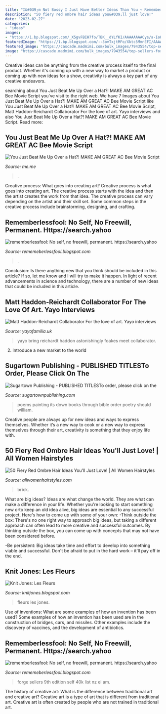 ```yaml
---
title: "I&#039;m Not Bossy I Just Have Better Ideas Than You ~ Rememberlessfool: No Self, No Freewill, Permanent. Https://search.yahoo"
description: "50 fiery red ombre hair ideas you&#039;ll just love!"
date: "2023-02-27"
categories:
- "ideas"
images:
- "https://1.bp.blogspot.com/_X5gvFBIH7fo/TBK__dYLfKI/AAAAAAAACys/a-Io8LAWKU8/s1600/IMG_2592.JPG"
featuredImage: "https://1.bp.blogspot.com/--3ovTxjtMFo/Xktc5MmnEFI/AAAAAAAAdAM/bhctsaKkzUwHuZrSOoLzLqVvad98CR-JACLcBGAsYHQ/s1600/Untitled609.png"
featured_image: "https://cascade.madmimi.com/bulk_images/7943554/top-sellers-forge-world20191104-31990-1kx2tzk.jpg?1572872563"
image: "https://cascade.madmimi.com/bulk_images/7943554/top-sellers-forge-world20191104-31990-1kx2tzk.jpg?1572872563"
---
```



Creative ideas can be anything from the creative process itself to the final product. Whether it's coming up with a new way to market a product or coming up with new ideas for a show, creativity is always a key part of any creative endeavors.

	

		
searching about You Just Beat Me Up Over a Hat?! MAKE AM GREAT AC Bee Movie Script you've visit to the right web. We have 7 Images about You Just Beat Me Up Over a Hat?! MAKE AM GREAT AC Bee Movie Script like You Just Beat Me Up Over a Hat?! MAKE AM GREAT AC Bee Movie Script, Matt Haddon-Reichardt Collaborator For the love of art. Yayo interviews and also You Just Beat Me Up Over a Hat?! MAKE AM GREAT AC Bee Movie Script. Read more:
		
    
## You Just Beat Me Up Over A Hat?! MAKE AM GREAT AC Bee Movie Script

<img loading=lazy src="https://pics.me.me/thumb_you-just-beat-me-up-over-a-hat-make-am-66743627.png" onerror="this.onerror=null;this.src='https://tse3.mm.bing.net/th?id=OIP.BmNaF0j3dQV3tYVKesVaVwAAAA&amp;pid=15.1';" alt="You Just Beat Me Up Over a Hat?! MAKE AM GREAT AC Bee Movie Script">

_Source: me.me_

>. 

	

Creative process: What goes into creating art?
Creative process is what goes into creating art. The creative process starts with the idea and then the artist creates the work from that idea. The creative process can vary depending on the artist and their skill set. Some common steps in the creative process include brainstorming, designing, and crafting.

    
## Rememberlessfool: No Self, No Freewill, Permanent. Https://search.yahoo

<img loading=lazy src="https://1.bp.blogspot.com/--3ovTxjtMFo/Xktc5MmnEFI/AAAAAAAAdAM/bhctsaKkzUwHuZrSOoLzLqVvad98CR-JACLcBGAsYHQ/s1600/Untitled609.png" onerror="this.onerror=null;this.src='https://tse2.mm.bing.net/th?id=OIP.vSxA0yy77ivJSuNYHA26TQHaEK&amp;pid=15.1';" alt="rememberlessfool: No self, no freewill, permanent. https://search.yahoo">

_Source: rememeberlessfool.blogspot.com_

>. 

	

Conclusion: Is there anything new that you think should be included in this article? If so, let me know and I will try to make it happen.
In light of recent advancements in science and technology, there are a number of new ideas that could be included in this article.

    
## Matt Haddon-Reichardt Collaborator For The Love Of Art. Yayo Interviews

<img loading=lazy src="https://cdn.shopify.com/s/files/1/2156/7915/articles/89597229_219357312539775_6697780260051615744_n_1200x1244.jpg?v=1584053379" onerror="this.onerror=null;this.src='https://tse4.mm.bing.net/th?id=OIP.P5hUSX8wQyxFkOtC32gZggHaHr&amp;pid=15.1';" alt="Matt Haddon-Reichardt Collaborator For the love of art. Yayo interviews">

_Source: yayofamilia.uk_

>yayo bring reichardt haddon astonishingly foakes meet collaborator. 

	

2. Introduce a new market to the world 

    
## Sugartown Publishing - PUBLISHED TITLESTo Order, Please Click On The

<img loading=lazy src="http://www.sugartownpublishing.com/yahoo_site_admin/assets/images/C-Coleman-final-cover_sm.114120810_std.jpg" onerror="this.onerror=null;this.src='https://tse2.mm.bing.net/th?id=OIP.jYimtef_YN9Dcd76Yur0hAAAAA&amp;pid=15.1';" alt="Sugartown Publishing - PUBLISHED TITLESTo order, please click on the">

_Source: sugartownpublishing.com_

>poems painting its down books through bible order poetry should william. 

	

Creative people are always up for new ideas and ways to express themselves. Whether it’s a new way to cook or a new way to express themselves through their art, creativity is something that they enjoy life with.

    
## 50 Fiery Red Ombre Hair Ideas You&#039;ll Just Love! | All Women Hairstyles

<img loading=lazy src="https://allwomenhairstyles.com/wp-content/uploads/2018/10/brown-to-fire-brick-red-ombre-hair.jpg" onerror="this.onerror=null;this.src='https://tse2.mm.bing.net/th?id=OIP.i7ROnQ4cxBWW5cASfRELRwHaHa&amp;pid=15.1';" alt="50 Fiery Red Ombre Hair Ideas You&#039;ll Just Love! | All Women Hairstyles">

_Source: allwomenhairstyles.com_

>brick. 

	

What are big ideas?
Ideas are what change the world. They are what can make a difference in your life. Whether you're looking to start something new orto keep an old idea alive, big ideas are essential to any successful project. Here's how to come up with some of your own: 
-Think outside the box: There's no one right way to approach big ideas, but taking a different approach can often lead to more creative and successful outcomes. By thinking outside the box, you can come up with concepts that may not have been considered before. 

-Be persistent: Big ideas take time and effort to develop into something viable and successful. Don't be afraid to put in the hard work – it'll pay off in the end.

    
## Knit Jones: Les Fleurs

<img loading=lazy src="https://1.bp.blogspot.com/_X5gvFBIH7fo/TBK__dYLfKI/AAAAAAAACys/a-Io8LAWKU8/s1600/IMG_2592.JPG" onerror="this.onerror=null;this.src='https://tse2.mm.bing.net/th?id=OIP.DyKaxldZ5OQXQaR7ie-UXQHaLG&amp;pid=15.1';" alt="Knit Jones: Les Fleurs">

_Source: knitjones.blogspot.com_

>fleurs les jones. 

	

Use of inventions: What are some examples of how an invention has been used?
Some examples of how an invention has been used are in the construction of bridges, cars, and missiles. Other examples include the discovery of vaccines, and the development of antibiotics.

    
## Rememberlessfool: No Self, No Freewill, Permanent. Https://search.yahoo

<img loading=lazy src="https://cascade.madmimi.com/bulk_images/7943554/top-sellers-forge-world20191104-31990-1kx2tzk.jpg?1572872563" onerror="this.onerror=null;this.src='https://tse1.mm.bing.net/th?id=OIP.vFuL4_rVphOMhQCXrGrd-QHaD7&amp;pid=15.1';" alt="rememberlessfool: No self, no freewill, permanent. https://search.yahoo">

_Source: rememeberlessfool.blogspot.com_

>forge sellers 9th edition self 40k list nz ei am. 

	

The history of creative art: What is the difference between traditional art and creative art?
Creative art is a type of art that is different from traditional art. Creative art is often created by people who are not trained in traditional art.

